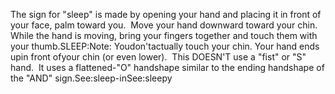 The sign for "sleep" is
    made by opening your hand and placing it in front of your face, palm toward
    you.  Move your hand downward toward your chin.  While the hand is moving, bring your fingers together and touch them with your
    thumb.SLEEP:Note: Youdon'tactually touch your chin. Your hand ends upin 
	front ofyour chin (or even lower).  This DOESN'T use a "fist" or 
	"S" hand.  It uses a flattened-"O" handshape similar to the ending 
	handshape of the "AND" sign.See:sleep-inSee:sleepy